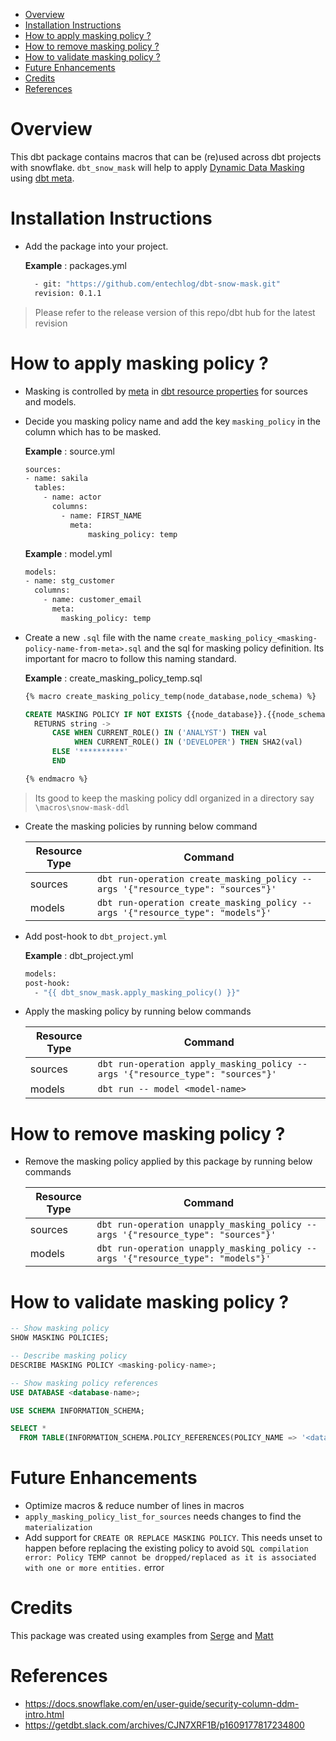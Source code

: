 - [Overview](#overview)
- [Installation Instructions](#installation-instructions)
- [How to apply masking policy ?](#how-to-apply-masking-policy-)
- [How to remove masking policy ?](#how-to-remove-masking-policy-)
- [How to validate masking policy ?](#how-to-validate-masking-policy-)
- [Future Enhancements](#future-enhancements)
- [Credits](#credits)
- [References](#references)

# Overview
This dbt package contains macros that can be (re)used across dbt projects with snowflake. `dbt_snow_mask` will help to apply [Dynamic Data Masking](https://docs.snowflake.com/en/user-guide/security-column-ddm-use.html) using [dbt meta](https://docs.getdbt.com/reference/resource-properties/meta).

# Installation Instructions

- Add the package into your project.

  **Example** : packages.yml

  ```bash
    - git: "https://github.com/entechlog/dbt-snow-mask.git"
    revision: 0.1.1
  ```

> Please refer to the release version of this repo/dbt hub for the latest revision

# How to apply masking policy ?

- Masking is controlled by [meta](https://docs.getdbt.com/reference/resource-properties/meta) in [dbt resource properties](https://docs.getdbt.com/reference/declaring-properties) for sources and models. 

- Decide you masking policy name and add the key `masking_policy` in the column which has to be masked.
  
  **Example** : source.yml

  ```bash
  sources:
  - name: sakila
    tables:
      - name: actor
        columns:
          - name: FIRST_NAME
            meta:
                masking_policy: temp
  ```
  
  **Example** : model.yml
  ```bash
  models:
  - name: stg_customer
    columns:
      - name: customer_email
        meta:
          masking_policy: temp
  ```

- Create a new `.sql` file with the name `create_masking_policy_<masking-policy-name-from-meta>.sql` and the sql for masking policy definition. Its important for macro to follow this naming standard.
  
  **Example** : create_masking_policy_temp.sql

  ```sql
  {% macro create_masking_policy_temp(node_database,node_schema) %}

  CREATE MASKING POLICY IF NOT EXISTS {{node_database}}.{{node_schema}}.temp AS (val string) 
    RETURNS string ->
        CASE WHEN CURRENT_ROLE() IN ('ANALYST') THEN val 
             WHEN CURRENT_ROLE() IN ('DEVELOPER') THEN SHA2(val)
        ELSE '**********'
        END

  {% endmacro %}
  ```

> Its good to keep the masking policy ddl organized in a directory say `\macros\snow-mask-ddl`

- Create the masking policies by running below command  

  
  | Resource Type | Command                                                                         |
  | ------------- | ------------------------------------------------------------------------------- |
  | sources       | `dbt run-operation create_masking_policy --args '{"resource_type": "sources"}'` |
  | models        | `dbt run-operation create_masking_policy --args '{"resource_type": "models"}'`  |

- Add post-hook to `dbt_project.yml`
  
  **Example** : dbt_project.yml

  ```bash
  models:
  post-hook: 
    - "{{ dbt_snow_mask.apply_masking_policy() }}"
  ```

- Apply the masking policy by running below commands  


  | Resource Type | Command                                                                        |
  | ------------- | ------------------------------------------------------------------------------ |
  | sources       | `dbt run-operation apply_masking_policy --args '{"resource_type": "sources"}'` |
  | models        | `dbt run -- model <model-name>`                                                |

# How to remove masking policy ?

- Remove the masking policy applied by this package by running below commands  


  | Resource Type | Command                                                                          |
  | ------------- | -------------------------------------------------------------------------------- |
  | sources       | `dbt run-operation unapply_masking_policy --args '{"resource_type": "sources"}'` |
  | models        | `dbt run-operation unapply_masking_policy --args '{"resource_type": "models"}'`  |

# How to validate masking policy ?

```sql
-- Show masking policy
SHOW MASKING POLICIES;

-- Describe masking policy
DESCRIBE MASKING POLICY <masking-policy-name>;

-- Show masking policy references
USE DATABASE <database-name>;

USE SCHEMA INFORMATION_SCHEMA;

SELECT *
  FROM TABLE(INFORMATION_SCHEMA.POLICY_REFERENCES(POLICY_NAME => '<database-name>.<schema-name>.<masking-policy-name>'));
```

# Future Enhancements
- Optimize macros & reduce number of lines in macros
- `apply_masking_policy_list_for_sources` needs changes to find the `materialization` 
- Add support for `CREATE OR REPLACE MASKING POLICY`. This needs unset to happen before replacing the existing policy to avoid `SQL compilation error: Policy TEMP cannot be dropped/replaced as it is associated with one or more entities.` error

# Credits
This package was created using examples from [Serge](https://www.linkedin.com/in/serge-gekker-912b9928/) and [Matt](https://www.linkedin.com/in/matt-winkler-4024263a/)

# References
- https://docs.snowflake.com/en/user-guide/security-column-ddm-intro.html
- https://getdbt.slack.com/archives/CJN7XRF1B/p1609177817234800
